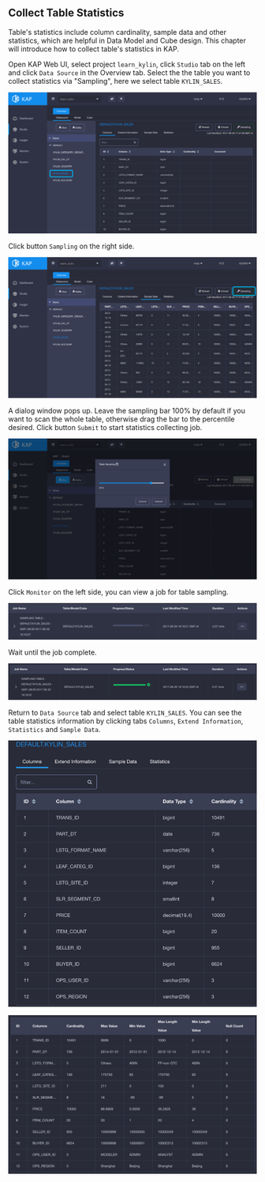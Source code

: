 ## Collect Table Statistics

Table's statistics include column cardinality, sample data and other statistics, which are helpful in Data Model and Cube design. This chapter will introduce how to collect table's statistics in KAP.

Open KAP Web UI, select project `learn_kylin`, click `Studio` tab on the left and click `Data Source` in the Overview tab. Select the the table you want to collect statistics via "Sampling", here we select table `KYLIN_SALES`. 

![](images/collect_statistics.1.png)

Click button `Sampling` on the right side.

![](images/collect_statistics.2.png)

A dialog window pops up. Leave the sampling bar 100% by default if you want to scan the whole table, otherwise drag the bar to the percentile desired. Click button `Submit` to start statistics collecting job.

![](images/collect_statistics.3.png)

Click `Monitor` on the left side, you can view a job for table sampling.

![](images/collect_statistics.4.png)

Wait until the job complete.

![](images/collect_statistics.5.png)

Return to `Data Source` tab and select table `KYLIN_SALES`. You can see the table statistics information by clicking tabs `Columns`, `Extend Information`, `Statistics` and `Sample Data`.

![](images/collect_statistics.6.png)

![](images/collect_statistics.8.png)
